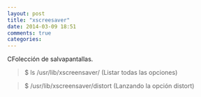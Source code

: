 ```yaml
---
layout: post
title: "xscreesaver"
date: 2014-03-09 18:51
comments: true
categories: 
---
```

CFolección de salvapantallas.

>$ ls /usr/lib/xscreensaver/ (Listar todas las opciones)

>$ /usr/lib/xscreensaver/distort (Lanzando la opción distort)

